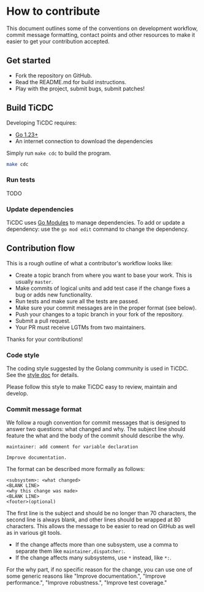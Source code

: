 # How to contribute

This document outlines some of the conventions on development workflow, commit
message formatting, contact points and other resources to make it easier to get
your contribution accepted.

## Get started

- Fork the repository on GitHub.
- Read the README.md for build instructions.
- Play with the project, submit bugs, submit patches!

## Build TiCDC

Developing TiCDC requires:

* [Go 1.23+](https://go.dev/doc/code)
* An internet connection to download the dependencies

Simply run `make cdc` to build the program.

```sh
make cdc
```

### Run tests

TODO

### Update dependencies

TiCDC uses [Go Modules](https://github.com/golang/go/wiki/Modules) to manage dependencies. To add or update a dependency: use the `go mod edit` command to change the dependency.

## Contribution flow

This is a rough outline of what a contributor's workflow looks like:

- Create a topic branch from where you want to base your work. This is usually `master`.
- Make commits of logical units and add test case if the change fixes a bug or adds new functionality.
- Run tests and make sure all the tests are passed.
- Make sure your commit messages are in the proper format (see below).
- Push your changes to a topic branch in your fork of the repository.
- Submit a pull request.
- Your PR must receive LGTMs from two maintainers.

Thanks for your contributions!

### Code style

The coding style suggested by the Golang community is used in TiCDC. See the [style doc](https://github.com/golang/go/wiki/CodeReviewComments) for details.

Please follow this style to make TiCDC easy to review, maintain and develop.

### Commit message format

We follow a rough convention for commit messages that is designed to answer two
questions: what changed and why. The subject line should feature the what and
the body of the commit should describe the why.

```shell
maintainer: add comment for variable declaration

Improve documentation.
```

The format can be described more formally as follows:

```shell
<subsystem>: <what changed>
<BLANK LINE>
<why this change was made>
<BLANK LINE>
<footer>(optional)
```

The first line is the subject and should be no longer than 70 characters, the second line is always blank, and other lines should be wrapped at 80 characters. This allows the message to be easier to read on GitHub as well as in various git tools.

- If the change affects more than one subsystem, use a comma to separate them like ```maintainer,dispatcher:```.
- If the change affects many subsystems, use ```*``` instead, like ```*:```.

For the why part, if no specific reason for the change, you can use one of some generic reasons like "Improve documentation.", "Improve performance.", "Improve robustness.", "Improve test coverage."
